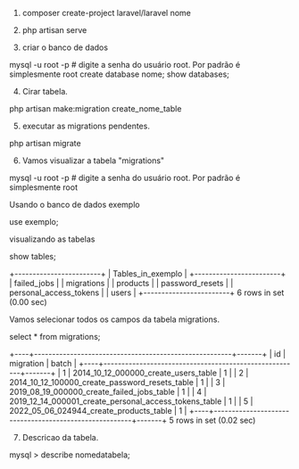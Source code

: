 
1. composer create-project laravel/laravel nome

2. php artisan serve


3. criar o banco de dados

mysql -u root -p # digite a senha do usuário root. Por padrão é simplesmente root
create database nome;
show databases;


4. Cirar tabela.

php artisan make:migration create_nome_table

5. executar as migrations pendentes.

php artisan migrate

6. Vamos visualizar a tabela "migrations"

mysql -u root -p # digite a senha do usuário root. Por padrão é simplesmente root

Usando o banco de dados exemplo

use exemplo;
 
visualizando as tabelas 

show tables;

+------------------------+
| Tables_in_exemplo      |
+------------------------+
| failed_jobs            |
| migrations             |
| products               |
| password_resets        |
| personal_access_tokens |
| users                  |
+------------------------+
6 rows in set (0.00 sec)

Vamos selecionar todos os campos da tabela migrations.

select * from migrations;


+----+-------------------------------------------------------+-------+
| id | migration                                             | batch |
+----+-------------------------------------------------------+-------+
|  1 | 2014_10_12_000000_create_users_table                  |     1 |
|  2 | 2014_10_12_100000_create_password_resets_table        |     1 |
|  3 | 2019_08_19_000000_create_failed_jobs_table            |     1 |
|  4 | 2019_12_14_000001_create_personal_access_tokens_table |     1 |
|  5 | 2022_05_06_024944_create_products_table               |     1 |
+----+-------------------------------------------------------+-------+
5 rows in set (0.02 sec)

7. Descricao da tabela.

mysql > describe nomedatabela;
